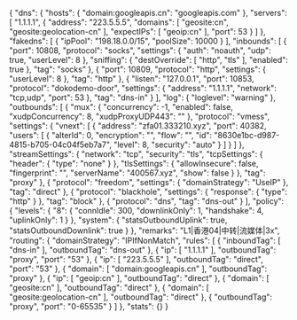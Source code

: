 {
  "dns": {
    "hosts": {
      "domain:googleapis.cn": "googleapis.com"
    },
    "servers": [
      "1.1.1.1",
      {
        "address": "223.5.5.5",
        "domains": [
          "geosite:cn",
          "geosite:geolocation-cn"
        ],
        "expectIPs": [
          "geoip:cn"
        ],
        "port": 53
      }
    ]
  },
  "fakedns": [
    {
      "ipPool": "198.18.0.0/15",
      "poolSize": 10000
    }
  ],
  "inbounds": [
    {
      "port": 10808,
      "protocol": "socks",
      "settings": {
        "auth": "noauth",
        "udp": true,
        "userLevel": 8
      },
      "sniffing": {
        "destOverride": [
          "http",
          "tls"
        ],
        "enabled": true
      },
      "tag": "socks"
    },
    {
      "port": 10809,
      "protocol": "http",
      "settings": {
        "userLevel": 8
      },
      "tag": "http"
    },
    {
      "listen": "127.0.0.1",
      "port": 10853,
      "protocol": "dokodemo-door",
      "settings": {
        "address": "1.1.1.1",
        "network": "tcp,udp",
        "port": 53
      },
      "tag": "dns-in"
    }
  ],
  "log": {
    "loglevel": "warning"
  },
  "outbounds": [
    {
      "mux": {
        "concurrency": -1,
        "enabled": false,
        "xudpConcurrency": 8,
        "xudpProxyUDP443": ""
      },
      "protocol": "vmess",
      "settings": {
        "vnext": [
          {
            "address": "zfa01.333210.xyz",
            "port": 40382,
            "users": [
              {
                "alterId": 0,
                "encryption": "",
                "flow": "",
                "id": "8630e1bc-d987-4815-b705-04c04f5eb7a7",
                "level": 8,
                "security": "auto"
              }
            ]
          }
        ]
      },
      "streamSettings": {
        "network": "tcp",
        "security": "tls",
        "tcpSettings": {
          "header": {
            "type": "none"
          }
        },
        "tlsSettings": {
          "allowInsecure": false,
          "fingerprint": "",
          "serverName": "400567.xyz",
          "show": false
        }
      },
      "tag": "proxy"
    },
    {
      "protocol": "freedom",
      "settings": {
        "domainStrategy": "UseIP"
      },
      "tag": "direct"
    },
    {
      "protocol": "blackhole",
      "settings": {
        "response": {
          "type": "http"
        }
      },
      "tag": "block"
    },
    {
      "protocol": "dns",
      "tag": "dns-out"
    }
  ],
  "policy": {
    "levels": {
      "8": {
        "connIdle": 300,
        "downlinkOnly": 1,
        "handshake": 4,
        "uplinkOnly": 1
      }
    },
    "system": {
      "statsOutboundUplink": true,
      "statsOutboundDownlink": true
    }
  },
  "remarks": "L1|香港04|中转|流媒体|3x",
  "routing": {
    "domainStrategy": "IPIfNonMatch",
    "rules": [
      {
        "inboundTag": [
          "dns-in"
        ],
        "outboundTag": "dns-out"
      },
      {
        "ip": [
          "1.1.1.1"
        ],
        "outboundTag": "proxy",
        "port": "53"
      },
      {
        "ip": [
          "223.5.5.5"
        ],
        "outboundTag": "direct",
        "port": "53"
      },
      {
        "domain": [
          "domain:googleapis.cn"
        ],
        "outboundTag": "proxy"
      },
      {
        "ip": [
          "geoip:cn"
        ],
        "outboundTag": "direct"
      },
      {
        "domain": [
          "geosite:cn"
        ],
        "outboundTag": "direct"
      },
      {
        "domain": [
          "geosite:geolocation-cn"
        ],
        "outboundTag": "direct"
      },
      {
        "outboundTag": "proxy",
        "port": "0-65535"
      }
    ]
  },
  "stats": {}
}
